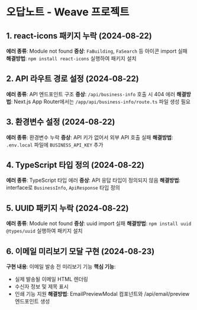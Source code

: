 # 오답노트 - Weave 프로젝트

## 1. react-icons 패키지 누락 (2024-08-22)
**에러 종류**: Module not found 
**증상**: `FaBuilding`, `FaSearch` 등 아이콘 import 실패
**해결방법**: `npm install react-icons` 실행하여 패키지 설치

## 2. API 라우트 경로 설정 (2024-08-22)
**에러 종류**: API 엔드포인트 구조
**증상**: `/api/business-info` 호출 시 404 에러
**해결방법**: Next.js App Router에서는 `/app/api/business-info/route.ts` 파일 생성 필요

## 3. 환경변수 설정 (2024-08-22)
**에러 종류**: 환경변수 누락
**증상**: API 키가 없어서 외부 API 호출 실패
**해결방법**: `.env.local` 파일에 `BUSINESS_API_KEY` 추가

## 4. TypeScript 타입 정의 (2024-08-22)
**에러 종류**: TypeScript 타입 에러
**증상**: API 응답 타입이 정의되지 않음
**해결방법**: interface로 `BusinessInfo`, `ApiResponse` 타입 정의

## 5. UUID 패키지 누락 (2024-08-22)
**에러 종류**: Module not found
**증상**: uuid import 실패
**해결방법**: `npm install uuid @types/uuid` 실행하여 패키지 설치

## 6. 이메일 미리보기 모달 구현 (2024-08-23)
**구현 내용**: 이메일 발송 전 미리보기 기능
**핵심 기능**: 
- 실제 발송될 이메일 HTML 렌더링
- 수신자 정보 및 제목 표시
- 인쇄 기능 지원
**해결방법**: EmailPreviewModal 컴포넌트와 /api/email/preview 엔드포인트 생성